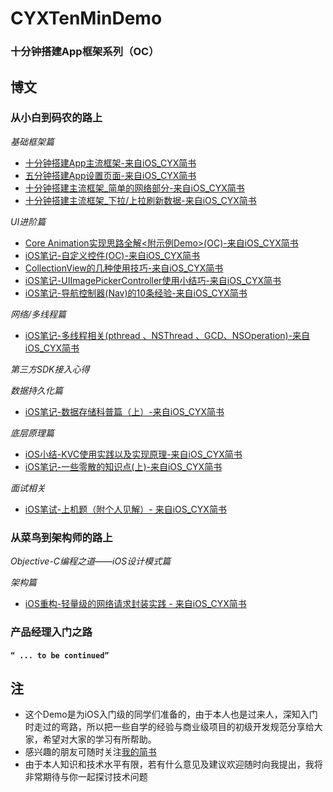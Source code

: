 # CYXTenMinDemo

### 十分钟搭建App框架系列（OC）

## 博文
### 从小白到码农的路上
*基础框架篇*
- [十分钟搭建App主流框架-来自iOS_CYX简书](http://www.jianshu.com/p/fc71652f2f89)
- [五分钟搭建App设置页面-来自iOS_CYX简书](http://www.jianshu.com/p/4b8e6ace5ff1)
- [十分钟搭建主流框架_简单的网络部分-来自iOS_CYX简书](http://www.jianshu.com/p/6eb7eabda386)
- [十分钟搭建主流框架_下拉/上拉刷新数据-来自iOS_CYX简书](http://www.jianshu.com/p/06458537dce4)

*UI进阶篇*
- [Core Animation实现思路全解<附示例Demo>(OC)-来自iOS_CYX简书](http://www.jianshu.com/p/bea562b63850)
- [iOS笔记-自定义控件(OC)-来自iOS_CYX简书](http://www.jianshu.com/p/f23862eb7b8a)
- [CollectionView的几种使用技巧-来自iOS_CYX简书](http://www.jianshu.com/p/0d1e2e067f6c)
- [iOS笔记-UIImagePickerController使用小结巧-来自iOS_CYX简书](http://www.jianshu.com/p/167bddc37229)
- [iOS笔记-导航控制器(Nav)的10条经验-来自iOS_CYX简书](http://www.jianshu.com/p/9212db80df46)

*网络/多线程篇*
- [iOS笔记-多线程相关(pthread 、NSThread 、GCD、NSOperation)-来自iOS_CYX简书](http://www.jianshu.com/p/ccd1aa9bae00)

*第三方SDK接入心得*

*数据持久化篇*
- [iOS笔记-数据存储科普篇（上）-来自iOS_CYX简书](http://www.jianshu.com/p/cd5846efd92e)

*底层原理篇*
- [iOS小结-KVC使用实践以及实现原理-来自iOS_CYX简书](http://www.jianshu.com/p/fbd1e7c93fd0)
- [iOS笔记-一些零散的知识点(上)-来自iOS_CYX简书](http://www.jianshu.com/p/69807578af46)

*面试相关*
- [iOS笔试-上机题（附个人见解）- 来自iOS_CYX简书](http://www.jianshu.com/p/b5b5a78e46ba)

### 从菜鸟到架构师的路上
*Objective-C编程之道——iOS设计模式篇*

*架构篇*
- [iOS重构-轻量级的网络请求封装实践 - 来自iOS_CYX简书](http://www.jianshu.com/p/d4ff9fd0dcba)

### 产品经理入门之路


#### `“ ... to be continued”`


## 注

- 这个Demo是为iOS入门级的同学们准备的，由于本人也是过来人，深知入门时走过的弯路，所以把一些自学的经验与商业级项目的初级开发规范分享给大家，希望对大家的学习有所帮助。
- 感兴趣的朋友可随时关注[我的简书](http://www.jianshu.com/users/3f995dac0230/latest_articles)
- 由于本人知识和技术水平有限，若有什么意见及建议欢迎随时向我提出，我将非常期待与你一起探讨技术问题
